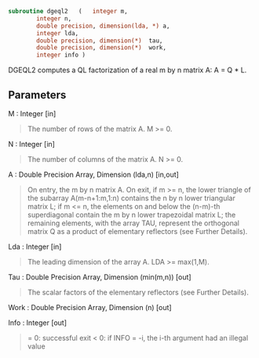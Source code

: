 ```fortran
subroutine dgeql2	(	integer	m,
		integer	n,
		double precision, dimension(lda, *)	a,
		integer	lda,
		double precision, dimension(*)	tau,
		double precision, dimension(*)	work,
		integer	info )
```

 DGEQL2 computes a QL factorization of a real m by n matrix A:
 A = Q * L.

## Parameters
M : Integer [in]
> The number of rows of the matrix A.  M >= 0.

N : Integer [in]
> The number of columns of the matrix A.  N >= 0.

A : Double Precision Array, Dimension (lda,n) [in,out]
> On entry, the m by n matrix A.
> On exit, if m >= n, the lower triangle of the subarray
> A(m-n+1:m,1:n) contains the n by n lower triangular matrix L;
> if m <= n, the elements on and below the (n-m)-th
> superdiagonal contain the m by n lower trapezoidal matrix L;
> the remaining elements, with the array TAU, represent the
> orthogonal matrix Q as a product of elementary reflectors
> (see Further Details).

Lda : Integer [in]
> The leading dimension of the array A.  LDA >= max(1,M).

Tau : Double Precision Array, Dimension (min(m,n)) [out]
> The scalar factors of the elementary reflectors (see Further
> Details).

Work : Double Precision Array, Dimension (n) [out]

Info : Integer [out]
> = 0: successful exit
> < 0: if INFO = -i, the i-th argument had an illegal value

